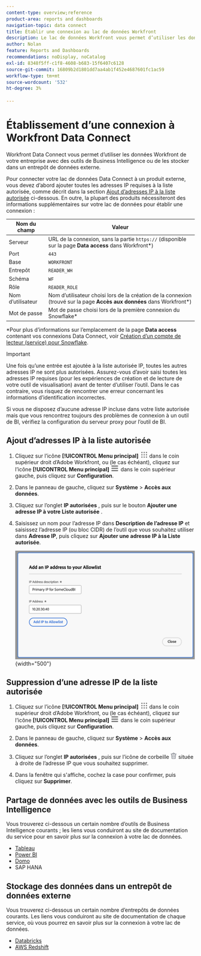 ```yaml
---
content-type: overview;reference
product-area: reports and dashboards
navigation-topic: data connect
title: Établir une connexion au lac de données Workfront
description: Le lac de données Workfront vous permet d’utiliser les données Workfront de votre entreprise avec les outils de renseignements commerciaux les plus courants ou de les stocker dans un entrepôt de données externe.
author: Nolan
feature: Reports and Dashboards
recommendations: noDisplay, noCatalog
exl-id: 8348f5ff-c1f8-4608-b683-15f6407c6128
source-git-commit: 16809b2d1801dd7aa4ab1f452e4687601fc1ac59
workflow-type: tm+mt
source-wordcount: '532'
ht-degree: 3%

---
```


# Établissement d’une connexion à Workfront Data Connect

Workfront Data Connect vous permet d’utiliser les données Workfront de votre entreprise avec des outils de Business Intelligence ou de les stocker dans un entrepôt de données externe.

Pour connecter votre lac de données Data Connect à un produit externe, vous devez d’abord ajouter toutes les adresses IP requises à la liste autorisée, comme décrit dans la section [Ajout d’adresses IP à la liste autorisée](#add-ips-to-the-allowlist) ci-dessous. En outre, la plupart des produits nécessiteront des informations supplémentaires sur votre lac de données pour établir une connexion :

| Nom du champ | Valeur |
|---------------|-------------|
| Serveur | URL de la connexion, sans la partie `https://` (disponible sur la page **Data access** dans Workfront*) |
| Port | `443` |
| Base | `WORKFRONT` |
| Entrepôt | `READER_WH` |
| Schéma | `WF` |
| Rôle | `READER_ROLE` |
| Nom d’utilisateur | Nom d’utilisateur choisi lors de la création de la connexion (trouvé sur la page **Accès aux données** dans Workfront*) |
| Mot de passe | Mot de passe choisi lors de la première connexion du Snowflake* |

*Pour plus d’informations sur l’emplacement de la page **Data access** contenant vos connexions Data Connect, voir [ Création d’un compte de lecteur (service) pour Snowflake](/help/quicksilver/reports-and-dashboards/data-lake/create-a-reader-account.md).

>[!IMPORTANT]
>
>Une fois qu’une entrée est ajoutée à la liste autorisée IP, toutes les autres adresses IP ne sont plus autorisées. Assurez-vous d’avoir saisi toutes les adresses IP requises (pour les expériences de création et de lecture de votre outil de visualisation) avant de tenter d’utiliser l’outil. Dans le cas contraire, vous risquez de rencontrer une erreur concernant les informations d’identification incorrectes.
>
>Si vous ne disposez d’aucune adresse IP incluse dans votre liste autorisée mais que vous rencontrez toujours des problèmes de connexion à un outil de BI, vérifiez la configuration du serveur proxy pour l’outil de BI.

## Ajout d’adresses IP à la liste autorisée

1. Cliquez sur l’icône **[!UICONTROL Menu principal]** ![Menu principal](/help/_includes/assets/main-menu-icon.png) dans le coin supérieur droit d’Adobe Workfront, ou (le cas échéant), cliquez sur l’icône **[!UICONTROL Menu principal]** ![Menu principal](/help/_includes/assets/main-menu-icon-left-nav.png) dans le coin supérieur gauche, puis cliquez sur **Configuration**.

1. Dans le panneau de gauche, cliquez sur **Système** > **Accès aux données**.

1. Cliquez sur l’onglet **IP autorisées** , puis sur le bouton **Ajouter une adresse IP à votre Liste autorisée** .

1. Saisissez un nom pour l’adresse IP dans **Description de l’adresse IP** et saisissez l’adresse IP (ou bloc CIDR) de l’outil que vous souhaitez utiliser dans **Adresse IP**, puis cliquez sur **Ajouter une adresse IP à la Liste autorisée**.

   ![Ajouter une adresse IP](/help/quicksilver/reports-and-dashboards/data-lake/assets/add-IP-allowlist.png) {width="500"}

## Suppression d’une adresse IP de la liste autorisée

1. Cliquez sur l’icône **[!UICONTROL Menu principal]** ![Menu principal](/help/_includes/assets/main-menu-icon.png) dans le coin supérieur droit d’Adobe Workfront, ou (le cas échéant), cliquez sur l’icône **[!UICONTROL Menu principal]** ![Menu principal](/help/_includes/assets/main-menu-icon-left-nav.png) dans le coin supérieur gauche, puis cliquez sur **Configuration**.

1. Dans le panneau de gauche, cliquez sur **Système** > **Accès aux données**.

1. Cliquez sur l’onglet **IP autorisées** , puis sur l’icône de corbeille ![Icône Supprimer](/help/quicksilver/reports-and-dashboards/data-lake/assets/delete.png) située à droite de l’adresse IP que vous souhaitez supprimer.

1. Dans la fenêtre qui s&#39;affiche, cochez la case pour confirmer, puis cliquez sur **Supprimer**.

## Partage de données avec les outils de Business Intelligence

Vous trouverez ci-dessous un certain nombre d’outils de Business Intelligence courants ; les liens vous conduiront au site de documentation du service pour en savoir plus sur la connexion à votre lac de données.

* [Tableau](https://help.tableau.com/current/pro/desktop/en-us/basicconnectoverview.htm)
* [Power BI](https://learn.microsoft.com/power-query/connectors/snowflake)
* [Domo](https://www.domo.com/appstore/connector/snowflake-connector/overview)
* SAP HANA

## Stockage des données dans un entrepôt de données externe

Vous trouverez ci-dessous un certain nombre d’entrepôts de données courants. Les liens vous conduiront au site de documentation de chaque service, où vous pourrez en savoir plus sur la connexion à votre lac de données.

* [Databricks](https://docs.databricks.com/en/connect/index.html)
* [AWS Redshift](https://docs.aws.amazon.com/redshift/latest/gsg/federated-query.html)

